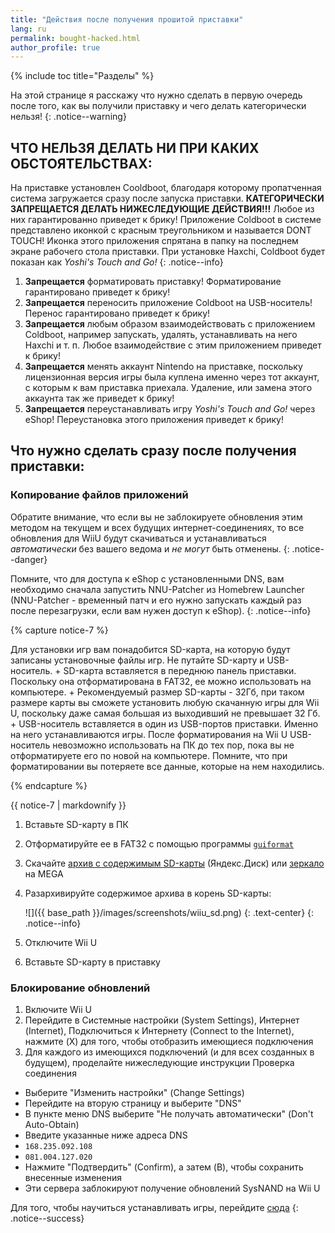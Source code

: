 ```yaml
---
title: "Действия после получения прошитой приставки"
lang: ru
permalink: bought-hacked.html
author_profile: true
---
```


{% include toc title="Разделы" %}

На этой странице я расскажу что нужно сделать в первую очередь после того, как вы получили приставку и чего делать категорически нельзя!
{: .notice--warning}

## ЧТО НЕЛЬЗЯ ДЕЛАТЬ НИ ПРИ КАКИХ ОБСТОЯТЕЛЬСТВАХ:

На приставке установлен Cooldboot, благодаря которому пропатченная система загружается сразу после запуска приставки. **КАТЕГОРИЧЕСКИ ЗАПРЕЩАЕТСЯ ДЕЛАТЬ НИЖЕСЛЕДУЮЩИЕ ДЕЙСТВИЯ!!!** Любое из них гарантированно приведет к брику! Приложение Coldboot в системе представлено иконкой с красным треугольником и называется DONT TOUCH! Иконка этого приложения спрятана в папку на последнем экране рабочего стола приставки. При установке Haxchi, Coldboot будет показан как *Yoshi's Touch and Go!*
{: .notice--info}

1. **Запрещается** форматировать приставку! Форматирование гарантировано приведет к брику!
1. **Запрещается** переносить приложение Coldboot на USB-носитель! Перенос  гарантировано приведет к брику!
1. **Запрещается** любым образом взаимодействовать с приложением Coldboot, например запускать, удалять, устанавливать на него Haxchi и т. п. Любое взаимодействие с этим приложением приведет к брику! 
1. **Запрещается** менять аккаунт Nintendo на приставке, поскольку лицензионная версия игры была куплена именно через тот аккаунт, с которым к вам приставка приехала. Удаление, или замена этого аккаунта так же приведет к брику! 
1. **Запрещается** переустанавливать игру *Yoshi's Touch and Go!* через eShop! Переустановка этого приложения приведет к брику!

## Что нужно сделать сразу после получения приставки:

### Копирование файлов приложений

Обратите внимание, что если вы не заблокируете обновления этим методом на текущем и всех будущих интернет-соединениях, то все обновления для WiiU будут скачиваться и устанавливаться *автоматически* без вашего ведома и *не могут* быть отменены. 
{: .notice--danger}

Помните, что для доступа к eShop с установленными DNS, вам необходимо сначала запустить NNU-Patcher из Homebrew Launcher (NNU-Patcher - временный патч и его нужно запускать каждый раз после перезагрузки, если вам нужен доступ к eShop).
{: .notice--info}

{% capture notice-7 %}

Для установки игр вам понадобится SD-карта, на которую будут записаны установочные файлы игр. Не путайте SD-карту и USB-носитель. 
	+ SD-карта вставляется в переднюю панель приставки. Поскольку она отформатирована в FAT32, ее можно использовать на компьютере. 
	+ Рекомендуемый размер SD-карты - 32Гб, при таком размере карты вы сможете установить любую скачанную игры для Wii U, поскольку даже самая большая из выходивший не превышает 32 Гб. 
	+ USB-носитель вставляется в один из USB-портов приставки. Именно на него устанавливаются игры. После форматирования на Wii U USB-носитель невозможно использовать на ПК до тех пор, пока вы не отформатируете его по новой на компьютере. Помните, что при форматировании вы потеряете все данные, которые на нем находились.
	
{% endcapture %}

<div class="notice--info">{{ notice-7 | markdownify }}</div>

1. Вставьте SD-карту в ПК
1. Отформатируйте ее в FAT32 с помощью программы [`guiformat`](http://www.ridgecrop.demon.co.uk/guiformat.exe)
1. Скачайте [архив с содержимым SD-карты](https://yadi.sk/d/e2cclf7W3KiH3c) (Яндекс.Диск) или [зеркало](https://mega.nz/#!NgVBgAIB!j3x4XzECemC4u_GlZOb2qJt9EJS6Xp0dsSBkGe5y8eA) на MEGA
1. Разархивируйте содержимое архива в корень SD-карты:

    ![]({{ base_path }}/images/screenshots/wiiu_sd.png)
	{: .text-center}
    {: .notice--info}

1. Отключите Wii U
1. Вставьте SD-карту в приставку	

### Блокирование обновлений

1. Включите Wii U
1. Перейдите в Системные настройки (System Settings), Интернет (Internet), Подключиться к Интернету (Connect to the Internet), нажмите (X) для того, чтобы отобразить имеющиеся подключения
1. Для каждого из имеющихся подключений (и для всех созданных в будущем), проделайте нижеследующие инструкции
  Проверка соединения
  + Выберите "Изменить настройки" (Change Settings)
  + Перейдите на вторую страницу и выберите "DNS"
  + В пункте меню DNS выберите "Не получать автоматически" (Don't Auto-Obtain)
  + Введите указанные ниже адреса DNS
  + `168.235.092.108`
  + `081.004.127.020`
  + Нажмите "Подтвердить" (Confirm), а затем (B), чтобы сохранить внесенные изменения
  + Эти сервера заблокируют получение обновлений SysNAND на Wii U
  
Для того, чтобы научиться устанавливать игры, перейдите [сюда](games)
{: .notice--success}